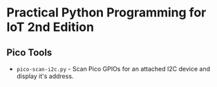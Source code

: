 # Practical Python Programming for IoT 2nd Edition

## Pico Tools

* `pico-scan-i2c.py` - Scan Pico GPIOs for an attached I2C device and display it's address.
